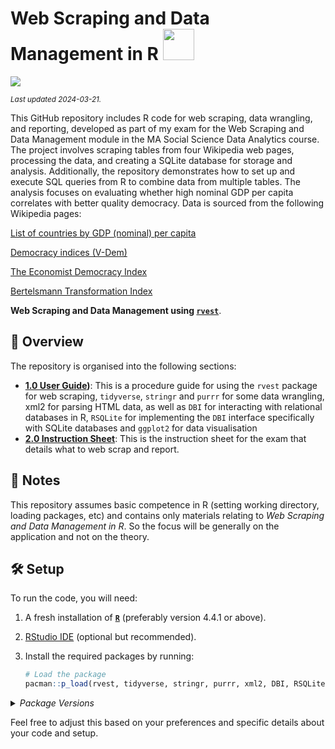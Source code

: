 # Web Scraping and Data Management in R <img src="https://media.giphy.com/media/1oGT95WukVFcRO1OFZ/giphy.gif" width="50">

[![](https://img.shields.io/badge/Language-R-blue)](http://cran.r-project.org/)

<sub>*Last updated 2024-03-21.*</sub>

This GitHub repository includes R code for web scraping, data wrangling, and reporting, developed as part of my exam for the Web Scraping and Data Management module in the MA Social Science Data Analytics course. The project involves scraping tables from four Wikipedia web pages, processing the data, and creating a SQLite database for storage and analysis. Additionally, the repository demonstrates how to set up and execute SQL queries from R to combine data from multiple tables. The analysis focuses on evaluating whether high nominal GDP per capita correlates with better quality democracy. Data is sourced from the following Wikipedia pages:

[List of countries by GDP (nominal) per capita](https://en.wikipedia.org/wiki/List_of_countries_by_GDP_(nominal)_per_capita)

[Democracy indices (V-Dem)](https://en.wikipedia.org/w/index.php?title=V-Dem_Democracy_Indices&oldid=1233003638)

[The Economist Democracy Index](https://en.wikipedia.org/w/index.php?title=The_Economist_Democracy_Index&oldid=1229762903)

[Bertelsmann Transformation Index](https://en.wikipedia.org/w/index.php?title=Bertelsmann_Transformation_Index&oldid=1219713517)

**Web Scraping and Data Management using [`rvest`](https://cran.r-project.org/web/packages/rvest/index.html)**. 
## :telescope: Overview

The repository is organised into the following sections:

- **[1.0 User Guide](/1.0_User_Guide))**: This is a procedure guide for using the `rvest` package for web scraping, `tidyverse`, `stringr` and `purrr` for some data wrangling, xml2 for parsing HTML data, as well as `DBI` for interacting with relational databases in R, `RSQLite` for implementing the `DBI` interface specifically with SQLite databases and `ggplot2` for data visualisation
- **[2.0 Instruction Sheet](/2.0_Instruction_Sheet)**: This is the instruction sheet for the exam that details what to web scrap and report.

## :scroll: Notes

This repository assumes basic competence in R (setting working directory, loading packages, etc) and contains only materials relating to *Web Scraping and Data Management in R*. So the focus will be generally on the application and not on the theory.  

## :hammer_and_wrench: Setup

To run the code, you will need:

1. A fresh installation of [**`R`**](https://cran.r-project.org/) (preferably version 4.4.1 or above).
4. [RStudio IDE](https://www.rstudio.com/products/rstudio/download/) (optional but recommended).
5. Install the required packages by running:

   ```R
   # Load the package
   pacman::p_load(rvest, tidyverse, stringr, purrr, xml2, DBI, RSQLite, ggplot2)
   ```

<details>
<summary>
<i>Package Versions</i>
</summary>
   
Run on Windows 11 x64 (build 22621), with R version 4.3.2.

The packages used here:

- `revtools` 	1.0.4(*CRAN*)
- `tidyverse` 2.0.0(*CRAN*)
- `stringr`   1.5.1(*CRAN*)
- `purrr`     1.0.2(*CRAN*)
- `xml2`      1.3.6(*CRAN*)
- `DBI`       1.2.3(*CRAN*)
- `RSQlite`   2.3.7(*CRAN*)
- `ggplot2`   3.5.1(*CRAN*)
- `pacman`    0.5.1(*CRAN*)
</details>

Feel free to adjust this based on your preferences and specific details about your code and setup.
